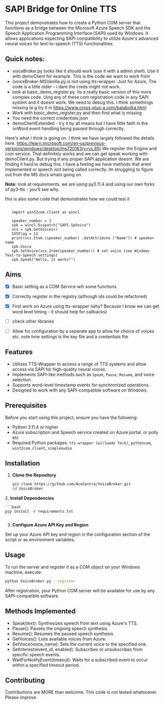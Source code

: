 # SAPI Bridge for Online TTS

This project demonstrates how to create a Python COM server that functions as a bridge between the Microsoft Azure Speech SDK and the Speech Application Programming Interface (SAPI) used by Windows. It allows applications expecting SAPI compatibility to utilize Azure's advanced neural voices for text-to-speech (TTS) functionalities.

## Quick notes:

- voiceBroker.py looks like it should work (use it with a admin shell). Use it with demoClient for example. This is the code we want to work from
- (voiceBroker-MSVanilla.py is not using tts-wrapper. Just for Azure, The code is a little older - i dare the creds might not work.
- look at basic_demo_register.py. Its a really basic version of this more complex code. Uing any of these com registration code in any SAPI system and it doesnt work. We need to debug this. I think somethings missing (e.g try it in https://www.cross-plus-a.com/balabolka.htm)
- Work with basic_demo_register.py and then find what is missing
- You need the correct credentials.json
- demoClientExtended - try it by all means but I have little faith in the onWord event handling being passed through correctly. 


Here's what I think is going on. I think we have largely followed the details here. https://learn.microsoft.com/en-us/previous-versions/windows/desktop/ms720163(v=vs.85)
We register the Engine and com service. That definitely works and we can get speak working with demoClient.py. But trying it any proper SAPI application doesnt. We are finding it hard to debug this.
I have a feeling we have methods that arent implemented or speech isnt being called correctly. Im struggling to figure out from the MS docs whats going on. 

**Note:** look at requirements. we are using py3.11.4 and using our own forks of py3-tts - you'll see why. 

this is also some code that demonstrates how we could test it
```

   import win32com.client as wincl
   
   speaker_number = 1
   spk = wincl.Dispatch("SAPI.SpVoice")
   vcs = spk.GetVoices()
   SVSFlag = 11
   print(vcs.Item (speaker_number) .GetAttribute ("Name")) # speaker name
   spk.Voice
   spk.SetVoice(vcs.Item(speaker_number)) # set voice (see Windows Text-to-Speech settings)
   spk.Speak("Hello, it works!")

```

## Aims

- [x] Basic setting as a COM Service wih some functions
- [x] Correctly register in the registry (although ids could be refactored)
- [x] First work on Azure using tts-wrapper (why? Because I know we can get word level timing - it should help for callbacks)
- [ ] check other libraries 
- [ ] Allow for configuration by a seperate app to allow for choice of voices etc. note how settings is the key file and a credentials file 


## Features

- Utilizes TTS-Wrapper to access a range of TTS systems and allow access via SAPI for high-quality neural voices.
- Implements SAPI-like methods such as `Speak`, `Pause`, `Resume`, and voice selection.
- Supports word-level timestamp events for synchronized operations.
- Designed to work with any SAPI-compatible software on Windows.

## Prerequisites

Before you start using this project, ensure you have the following:
- Python 3.11.4 or higher
- Azure subscription and Speech service created on Azure portal. or polly etc 
- Required Python packages: `tts-wrapper (willwade fork)`, `pythoncom`, `win32com.client`, `simpleaudio`

## Installation

1. **Clone the Repository**
   ```bash
   git clone https://github.com/AceCentre/VoiceBroker.git
   cd VoiceBroker
   ```
2, **Install Dependencies**

    ```bash
    pip install -r requirements.txt
    ```

3. **Configure Azure API Key and Region**

Set up your Azure API key and region in the configuration section of the script or as environment variables.

## Usage

To run the server and register it as a COM object on your Windows machine, execute:

```bash
python VoiceBroker.py --register
```

After registration, your Python COM server will be available for use by any SAPI-compatible software.

## Methods Implemented

* Speak(text): Synthesizes speech from text using Azure's TTS.
* Pause(): Pauses the ongoing speech synthesis.
* Resume(): Resumes the paused speech synthesis.
* GetVoices(): Lists available voices from Azure.
* SetVoice(voice_name): Sets the current voice to the specified one.
* SetInterest(event_id, enabled): Subscribes or unsubscribes from specific speech events.
* WaitForNotifyEvent(timeout): Waits for a subscribed event to occur within a specified timeout period.

## Contributing

Contributions are MORE than welcome. This code is not tested whatsoever. Please improve

